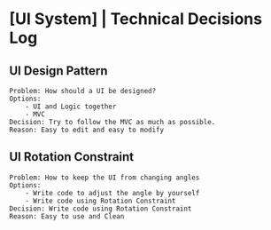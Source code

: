 # [UI System] | Technical Decisions Log
## UI Design Pattern
	Problem: How should a UI be designed?
	Options: 
		- UI and Logic together
		- MVC
    Decision: Try to follow the MVC as much as possible.
    Reason: Easy to edit and easy to modify

## UI Rotation Constraint
	Problem: How to keep the UI from changing angles
	Options: 
		- Write code to adjust the angle by yourself
		- Write code using Rotation Constraint
	Decision: Write code using Rotation Constraint
	Reason: Easy to use and Clean